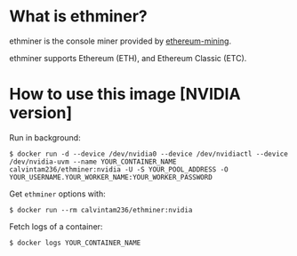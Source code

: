 # What is ethminer?

ethminer is the console miner provided by [ethereum-mining](https://github.com/ethereum-mining/ethminer).

ethminer supports Ethereum (ETH), and Ethereum Classic (ETC).

# How to use this image [NVIDIA version]

Run in background:

```console
$ docker run -d --device /dev/nvidia0 --device /dev/nvidiactl --device /dev/nvidia-uvm --name YOUR_CONTAINER_NAME calvintam236/ethminer:nvidia -U -S YOUR_POOL_ADDRESS -O YOUR_USERNAME.YOUR_WORKER_NAME:YOUR_WORKER_PASSWORD
```

Get `ethminer` options with:

```console
$ docker run --rm calvintam236/ethminer:nvidia
```

Fetch logs of a container:

```console
$ docker logs YOUR_CONTAINER_NAME
```
